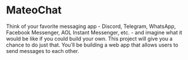 # MateoChat
Think of your favorite messaging app - Discord, Telegram, WhatsApp, Facebook Messenger, AOL Instant Messenger, etc. - and imagine what it would be like if you could build your own. This project will give you a chance to do just that. You’ll be building a web app that allows users to send messages to each other.
